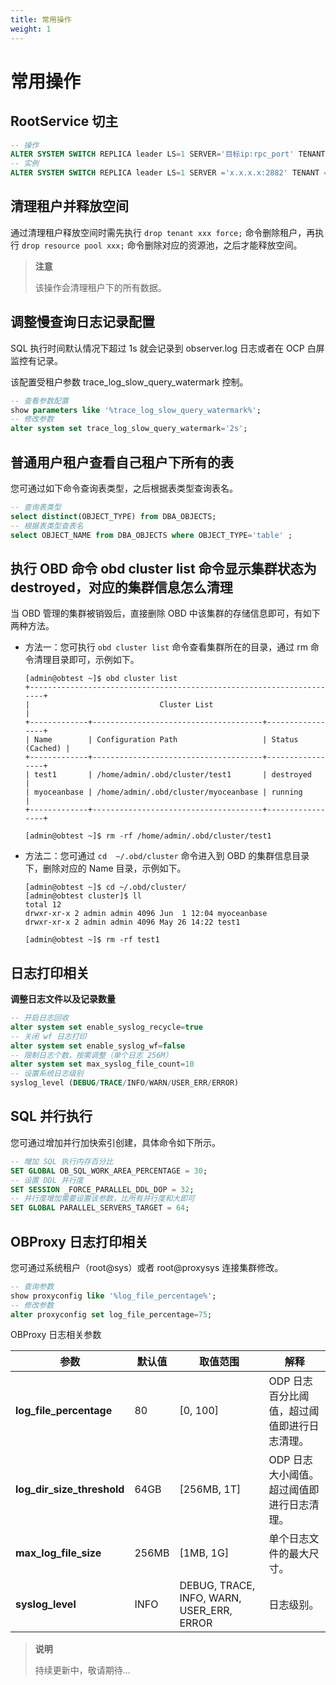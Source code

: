 ```yaml
---
title: 常用操作
weight: 1
---
```

# 常用操作

## RootService 切主

```sql
-- 操作
ALTER SYSTEM SWITCH REPLICA leader LS=1 SERVER='目标ip:rpc_port' TENANT ='sys';
-- 实例
ALTER SYSTEM SWITCH REPLICA leader LS=1 SERVER ='x.x.x.x:2882' TENANT ='sys'
```

## 清理租户并释放空间

通过清理租户释放空间时需先执行 `drop tenant xxx force;` 命令删除租户，再执行 `drop resource pool xxx;` 命令删除对应的资源池，之后才能释放空间。

> **注意**
>
> 该操作会清理租户下的所有数据。

## 调整慢查询日志记录配置
<!-- 没有看懂，优化描述 -->
SQL 执行时间默认情况下超过 1s 就会记录到 observer.log 日志或者在 OCP 白屏监控有记录。

该配置受租户参数 trace_log_slow_query_watermark 控制。

```sql
-- 查看参数配置
show parameters like '%trace_log_slow_query_watermark%';
-- 修改参数
alter system set trace_log_slow_query_watermark='2s';
```

## 普通用户租户查看自己租户下所有的表

您可通过如下命令查询表类型，之后根据表类型查询表名。

```sql
-- 查询表类型
select distinct(OBJECT_TYPE) from DBA_OBJECTS;  
-- 根据表类型查表名
select OBJECT_NAME from DBA_OBJECTS where OBJECT_TYPE='table' ;
```

## 执行 OBD 命令 obd cluster list 命令显示集群状态为 destroyed，对应的集群信息怎么清理

当 OBD 管理的集群被销毁后，直接删除 OBD 中该集群的存储信息即可，有如下两种方法。

* 方法一：您可执行 `obd cluster list` 命令查看集群所在的目录，通过 rm 命令清理目录即可，示例如下。
  
  ```shell
  [admin@obtest ~]$ obd cluster list
  +----------------------------------------------------------------------+
  |                             Cluster List                             |
  +-------------+--------------------------------------+-----------------+
  | Name        | Configuration Path                   | Status (Cached) |
  +-------------+--------------------------------------+-----------------+
  | test1       | /home/admin/.obd/cluster/test1       | destroyed       |
  | myoceanbase | /home/admin/.obd/cluster/myoceanbase | running         |
  +-------------+--------------------------------------+-----------------+

  [admin@obtest ~]$ rm -rf /home/admin/.obd/cluster/test1
  ```

* 方法二：您可通过 `cd  ~/.obd/cluster` 命令进入到 OBD 的集群信息目录下，删除对应的 Name 目录，示例如下。
  
  ```shell
  [admin@obtest ~]$ cd ~/.obd/cluster/
  [admin@obtest cluster]$ ll
  total 12
  drwxr-xr-x 2 admin admin 4096 Jun  1 12:04 myoceanbase
  drwxr-xr-x 2 admin admin 4096 May 26 14:22 test1

  [admin@obtest ~]$ rm -rf test1
  ```

## 日志打印相关

**调整日志文件以及记录数量**

```sql
-- 开启日志回收
alter system set enable_syslog_recycle=true
-- 关闭 wf 日志打印
alter system set enable_syslog_wf=false
-- 限制日志个数，按需调整（单个日志 256M）
alter system set max_syslog_file_count=10
-- 设置系统日志级别
syslog_level (DEBUG/TRACE/INFO/WARN/USER_ERR/ERROR)
```

## SQL 并行执行

您可通过增加并行加快索引创建，具体命令如下所示。

```sql
-- 增加 SQL 执行内存百分比
SET GLOBAL OB_SQL_WORK_AREA_PERCENTAGE = 30; 
-- 设置 DDL 并行度
SET SESSION _FORCE_PARALLEL_DDL_DOP = 32;
-- 并行度增加需要设置该参数，比所有并行度和大即可
SET GLOBAL PARALLEL_SERVERS_TARGET = 64;
```

## OBProxy 日志打印相关
<!-- 修改什么，写的太简洁了，其实我都没理解这里是在干啥 -->
您可通过系统租户（root@sys）或者 root@proxysys 连接集群修改。

```sql
-- 查询参数
show proxyconfig like '%log_file_percentage%';
-- 修改参数
alter proxyconfig set log_file_percentage=75;
```

OBProxy 日志相关参数

| 参数 | 默认值 | 取值范围 | 解释 |
| --- | --- | --- | --- |
| **log_file_percentage** | 80 | [0, 100] | ODP 日志百分比阈值，超过阈值即进行日志清理。 |
| **log_dir_size_threshold** | 64GB | [256MB, 1T] | ODP 日志大小阈值。超过阈值即进行日志清理。 |
| **max_log_file_size** | 256MB | [1MB, 1G] | 单个日志文件的最大尺寸。 |
| **syslog_level** | INFO | DEBUG, TRACE, INFO, WARN, USER_ERR, ERROR | 日志级别。 |

> **说明**
>
> 持续更新中，敬请期待...

